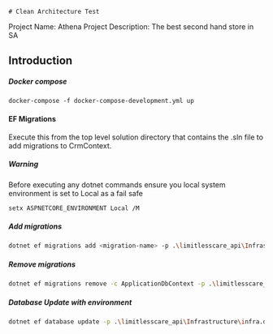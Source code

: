     # Clean Architecture Test

Project Name: Athena
Project Description: The best second hand store in SA

## Introduction

##### Docker compose

```
docker-compose -f docker-compose-development.yml up
```

#### EF Migrations

Execute this from the top level solution directory that contains the .sln file to add migrations to CrmContext.

##### Warning

Before executing any dotnet commands ensure you local system environment is set to Local as a fail safe

```bash
setx ASPNETCORE_ENVIRONMENT Local /M
```

##### Add migrations

```bash
dotnet ef migrations add <migration-name> -p .\limitlesscare_api\Infrastructure\infra.data\ -s .\limitlesscare_api\Api\ -o .\limitlesscare_api\Infrastructure\infra.data\Data\
```

##### Remove migrations

```bash
dotnet ef migrations remove -c ApplicationDbContext -p .\limitlesscare_api\Infrastructure\infra.data\ -s limitlesscare_api/Api
```

##### Database Update with environment

```bash
dotnet ef database update -p .\limitlesscare_api\Infrastructure\infra.data\ -s .\limitlesscare_api\Api\ -- --environment=<Environment>
```
